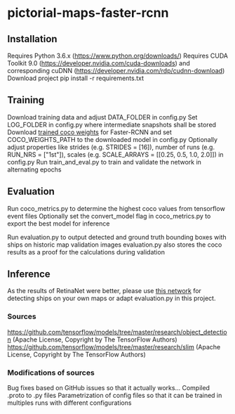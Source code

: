 # pictorial-maps-faster-rcnn

## Installation

Requires Python 3.6.x (https://www.python.org/downloads/)
Requires CUDA Toolkit 9.0 (https://developer.nvidia.com/cuda-downloads) and corresponding cuDNN (https://developer.nvidia.com/rdp/cudnn-download)
Download project
pip install -r requirements.txt


## Training

Download training data and adjust DATA_FOLDER in config.py 
Set LOG_FOLDER in config.py where intermediate snapshots shall be stored
Download [trained coco weights](http://download.tensorflow.org/models/object_detection/faster_rcnn_resnet50_coco_2018_01_28.tar.gz) for Faster-RCNN and set COCO_WEIGHTS_PATH to the downloaded model in config.py
Optionally adjust properties like strides (e.g. STRIDES = [16]), number of runs (e.g. RUN_NRS = ["1st"]), scales (e.g. SCALE_ARRAYS = [[0.25, 0.5, 1.0, 2.0]]) in config.py
Run train_and_eval.py to train and validate the network in alternating epochs


## Evaluation

Run coco_metrics.py to determine the highest coco values from tensorflow event files 
Optionally set the convert_model flag in coco_metrics.py to export the best model for inference

Run evaluation.py to output detected and ground truth bounding boxes with ships on historic map validation images
evaluation.py also stores the coco results as a proof for the calculations during validation


## Inference

As the results of RetinaNet were better, please use [this network](https://gitlab.ethz.ch/sraimund/pictorial-maps-retinanet) for detecting ships on your own maps or adapt evaluation.py in this project.


### Sources
https://github.com/tensorflow/models/tree/master/research/object_detection (Apache License, Copyright by The TensorFlow Authors)
https://github.com/tensorflow/models/tree/master/research/slim (Apache License, Copyright by The TensorFlow Authors)


### Modifications of sources
Bug fixes based on GitHub issues so that it actually works...
Compiled .proto to .py files
Parametrization of config files so that it can be trained in multiples runs with different configurations